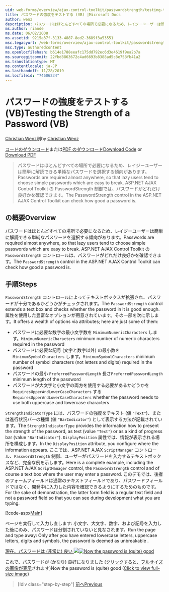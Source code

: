 ```yaml
---
uid: web-forms/overview/ajax-control-toolkit/passwordstrength/testing-the-strength-of-a-password-vb
title: パスワードの強度をテストする (VB) |Microsoft Docs
author: wenz
description: パスワードはほとんどすべての場所で必要になるため、レイジーユーザーは簡単に解読できる単純なパスワードを選択する傾向があります。 ASP の PasswordStrength 制御。N...
ms.author: riande
ms.date: 06/02/2008
ms.assetid: 9215a37f-3133-4887-8ed2-3689f3a53551
msc.legacyurl: /web-forms/overview/ajax-control-toolkit/passwordstrength/testing-the-strength-of-a-password-vb
msc.type: authoredcontent
ms.openlocfilehash: b614e1788eeafc175dd792ec6d3e4619f9ea2b7a
ms.sourcegitcommit: 22fbd8863672c4ad6693b8388ad5c8e753fb41a2
ms.translationtype: MT
ms.contentlocale: ja-JP
ms.lasthandoff: 11/28/2019
ms.locfileid: "74606234"
---
```

# <a name="testing-the-strength-of-a-password-vb"></a><span data-ttu-id="bbc9c-104">パスワードの強度をテストする (VB)</span><span class="sxs-lookup"><span data-stu-id="bbc9c-104">Testing the Strength of a Password (VB)</span></span>

<span data-ttu-id="bbc9c-105">[Christian Wenz](https://github.com/wenz)別</span><span class="sxs-lookup"><span data-stu-id="bbc9c-105">by [Christian Wenz](https://github.com/wenz)</span></span>

<span data-ttu-id="bbc9c-106">[コードのダウンロード](https://download.microsoft.com/download/9/3/f/93f8daea-bebd-4821-833b-95205389c7d0/PasswordStrength0.vb.zip)または[PDF のダウンロード](https://download.microsoft.com/download/2/d/c/2dc10e34-6983-41d4-9c08-f78f5387d32b/passwordstrength0VB.pdf)</span><span class="sxs-lookup"><span data-stu-id="bbc9c-106">[Download Code](https://download.microsoft.com/download/9/3/f/93f8daea-bebd-4821-833b-95205389c7d0/PasswordStrength0.vb.zip) or [Download PDF](https://download.microsoft.com/download/2/d/c/2dc10e34-6983-41d4-9c08-f78f5387d32b/passwordstrength0VB.pdf)</span></span>

> <span data-ttu-id="bbc9c-107">パスワードはほとんどすべての場所で必要になるため、レイジーユーザーは簡単に解読できる単純なパスワードを選択する傾向があります。</span><span class="sxs-lookup"><span data-stu-id="bbc9c-107">Passwords are required almost anywhere, so that lazy users tend to choose simple passwords which are easy to break.</span></span> <span data-ttu-id="bbc9c-108">ASP.NET AJAX Control Toolkit の PasswordStrength 制御では、パスワードがどれだけ良好かを確認できます。</span><span class="sxs-lookup"><span data-stu-id="bbc9c-108">The PasswordStrength control in the ASP.NET AJAX Control Toolkit can check how good a password is.</span></span>

## <a name="overview"></a><span data-ttu-id="bbc9c-109">の概要</span><span class="sxs-lookup"><span data-stu-id="bbc9c-109">Overview</span></span>

<span data-ttu-id="bbc9c-110">パスワードはほとんどすべての場所で必要になるため、レイジーユーザーは簡単に解読できる単純なパスワードを選択する傾向があります。</span><span class="sxs-lookup"><span data-stu-id="bbc9c-110">Passwords are required almost anywhere, so that lazy users tend to choose simple passwords which are easy to break.</span></span> <span data-ttu-id="bbc9c-111">ASP.NET AJAX Control Toolkit の `PasswordStrength` コントロールは、パスワードがどれだけ良好かを確認できます。</span><span class="sxs-lookup"><span data-stu-id="bbc9c-111">The `PasswordStrength` control in the ASP.NET AJAX Control Toolkit can check how good a password is.</span></span>

## <a name="steps"></a><span data-ttu-id="bbc9c-112">手順</span><span class="sxs-lookup"><span data-stu-id="bbc9c-112">Steps</span></span>

<span data-ttu-id="bbc9c-113">`PasswordStrength` コントロールによってテキストボックスが拡張され、パスワードが十分であるかどうかがチェックされます。</span><span class="sxs-lookup"><span data-stu-id="bbc9c-113">The `PasswordStrength` control extends a text box and checks whether the password in it is good enough.</span></span> <span data-ttu-id="bbc9c-114">属性を使用した豊富なオプションが用意されています。その一部を次に示します。</span><span class="sxs-lookup"><span data-stu-id="bbc9c-114">It offers a wealth of options via attributes; here are just some of them:</span></span>

- <span data-ttu-id="bbc9c-115">パスワードに必要な数字の最小文字数を `MinimumNumericCharacters` します。</span><span class="sxs-lookup"><span data-stu-id="bbc9c-115">`MinimumNumericCharacters` minimum number of numeric characters required in the password</span></span>
- <span data-ttu-id="bbc9c-116">パスワードに必要な記号 (文字と数字以外) の最小数を `MinimumSymbolCharacters` します。</span><span class="sxs-lookup"><span data-stu-id="bbc9c-116">`MinimumSymbolCharacters` minimum number of symbol characters (not letters and digits) required in the password</span></span>
- <span data-ttu-id="bbc9c-117">パスワードの最小 `PreferredPasswordLength` 長さ</span><span class="sxs-lookup"><span data-stu-id="bbc9c-117">`PreferredPasswordLength` minimum length of the password</span></span>
- <span data-ttu-id="bbc9c-118">パスワードが大文字と小文字の両方を使用する必要があるかどうかを `RequiresUpperAndLowerCaseCharacters` する</span><span class="sxs-lookup"><span data-stu-id="bbc9c-118">`RequiresUpperAndLowerCaseCharacters` whether the password needs to use both uppercase and lowercase characters</span></span>

<span data-ttu-id="bbc9c-119">`StrengthIndicatorType` には、パスワードの強度をテキスト (値 `"Text"`)、または進行状況バーの種類 (値 `"BarIndicator"`) として表示する方法が記載されています。</span><span class="sxs-lookup"><span data-stu-id="bbc9c-119">The `StrengthIndicatorType` provides the information how to present the strength of the password, as text (value `"Text"`) or as a kind of progress bar (value `"BarIndicator"`).</span></span> <span data-ttu-id="bbc9c-120">`DisplayPosition` 属性では、情報が表示される場所を構成します。</span><span class="sxs-lookup"><span data-stu-id="bbc9c-120">In the `DisplayPosition` attribute, you configure where the information appears.</span></span> <span data-ttu-id="bbc9c-121">ここでは、ASP.NET AJAX `ScriptManager` コントロール、`PasswordStrength` 制御、ユーザーがパスワードを入力するテキストボックスなど、完全な例を示します。</span><span class="sxs-lookup"><span data-stu-id="bbc9c-121">Here is a complete example, including the ASP.NET AJAX `ScriptManager` control, the `PasswordStrength` control and of course a text box where the user may enter a password.</span></span> <span data-ttu-id="bbc9c-122">このデモでは、後者のフォームフィールドは通常のテキストフィールドであり、パスワードフィールドではなく、開発中に入力した内容を確認できるようにするためのものです。</span><span class="sxs-lookup"><span data-stu-id="bbc9c-122">For the sake of demonstration, the latter form field is a regular text field and not a password field so that you can see during development what you are typing.</span></span>

[!code-aspx[Main](testing-the-strength-of-a-password-vb/samples/sample1.aspx)]

<span data-ttu-id="bbc9c-123">ページを実行して入力し直します: 小文字、大文字、数字、および記号を入力した後にのみ、パスワードは分割されていないと見なされます。</span><span class="sxs-lookup"><span data-stu-id="bbc9c-123">Run the page and type away: Only after you have entered lowercase letters, uppercase letters, digits and symbols, the password is deemed as unbreakable .</span></span>

<span data-ttu-id="bbc9c-124">[現在、パスワードは (非常に) 良い ![](testing-the-strength-of-a-password-vb/_static/image2.png)](testing-the-strength-of-a-password-vb/_static/image1.png)</span><span class="sxs-lookup"><span data-stu-id="bbc9c-124">[![Now the password is (quite) good](testing-the-strength-of-a-password-vb/_static/image2.png)](testing-the-strength-of-a-password-vb/_static/image1.png)</span></span>

<span data-ttu-id="bbc9c-125">これで、パスワードが (かなり) 良好になりました ([クリックすると、フルサイズの画像が表示](testing-the-strength-of-a-password-vb/_static/image3.png)されます)</span><span class="sxs-lookup"><span data-stu-id="bbc9c-125">Now the password is (quite) good ([Click to view full-size image](testing-the-strength-of-a-password-vb/_static/image3.png))</span></span>

> [!div class="step-by-step"]
> [<span data-ttu-id="bbc9c-126">前へ</span><span class="sxs-lookup"><span data-stu-id="bbc9c-126">Previous</span></span>](testing-the-strength-of-a-password-cs.md)
